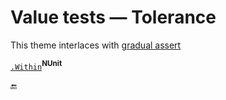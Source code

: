 # Value tests &mdash; Tolerance

This theme interlaces with [gradual assert](unit_test-gradual_assert.md)

[`.Within`](https://docs.nunit.org/articles/nunit/writing-tests/constraints/EqualConstraint.html)<sup><b>NUnit</b></sup>

🔚
